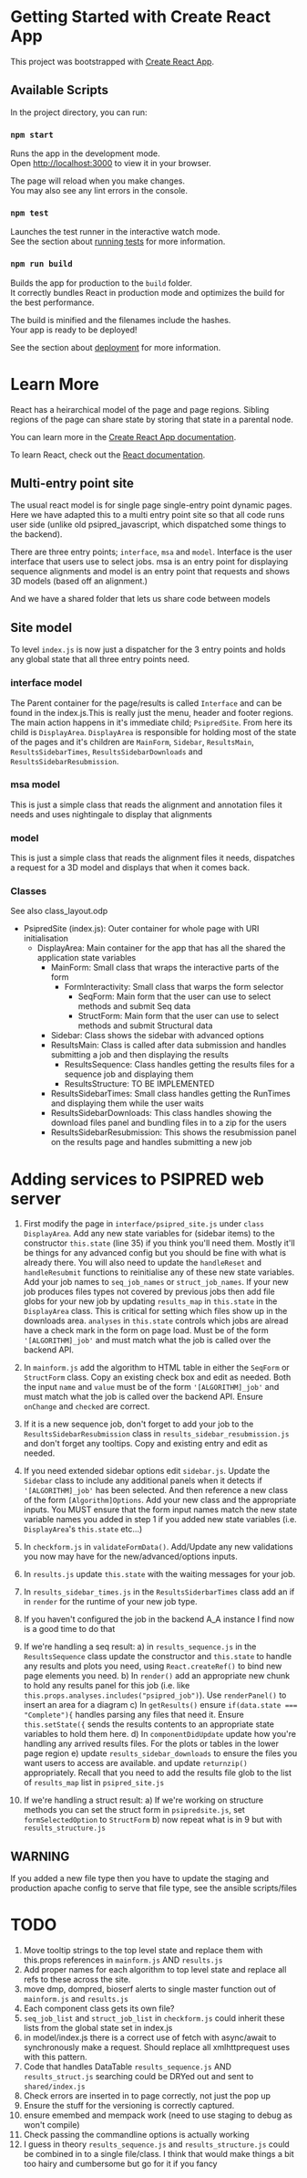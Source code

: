 # Getting Started with Create React App

This project was bootstrapped with [Create React App](https://github.com/facebook/create-react-app).

## Available Scripts

In the project directory, you can run:

### `npm start`

Runs the app in the development mode.\
Open [http://localhost:3000](http://localhost:3000) to view it in your browser.

The page will reload when you make changes.\
You may also see any lint errors in the console.

### `npm test`

Launches the test runner in the interactive watch mode.\
See the section about [running tests](https://facebook.github.io/create-react-app/docs/running-tests) for more information.

### `npm run build`

Builds the app for production to the `build` folder.\
It correctly bundles React in production mode and optimizes the build for the best performance.

The build is minified and the filenames include the hashes.\
Your app is ready to be deployed!

See the section about [deployment](https://facebook.github.io/create-react-app/docs/deployment) for more information.

# Learn More

React has a heirarchical model of the page and page regions. Sibling regions of the page can share state by storing that state in a parental node.

You can learn more in the [Create React App documentation](https://facebook.github.io/create-react-app/docs/getting-started).

To learn React, check out the [React documentation](https://reactjs.org/).

## Multi-entry point site

The usual react model is for single page single-entry point dynamic pages. Here we have
adapted this to a multi entry point site so that all code runs user side (unlike old psipred_javascript, which dispatched some things to the backend).

There are three entry points; `interface`, `msa` and `model`. Interface is the user interface that users use to select jobs. msa is an entry point for displaying sequence alignments and model is an entry point that requests and shows 3D models (based off an alignment.)

And we have a shared folder that lets us share code between models

## Site model

To level `index.js` is now just a dispatcher for the 3 entry points and holds any global state that all three entry points need.

### interface model

The Parent container for the page/results is called `Interface` and can be found in the index.js.This is really just the menu, header and footer regions. The main action happens in it's immediate child; `PsipredSite`. From here its child is `DisplayArea`. `DisplayArea` is responsible for holding most of the state of the pages and it's children are `MainForm`, `Sidebar`, `ResultsMain`, `ResultsSidebarTimes`, `ResultsSidebarDownloads` and `ResultsSidebarResubmission`.

### msa model

This is just a simple class that reads the alignment and annotation files it needs and uses nightingale to display that alignments

### model

This is just a simple class that reads the alignment files it needs, dispatches a request for a 3D model and displays that when it comes back.

### Classes

See also class_layout.odp

* PsipredSite (index.js): Outer container for whole page with URI initialisation
  * DisplayArea: Main container for the app that has all the shared the application state variables
    * MainForm: Small class that wraps the interactive parts of the form
      * FormInteractivity: Small class that warps the form selector
        * SeqForm: Main form that the user can use to select methods and submit Seq data
        * StructForm:  Main form that the user can use to select methods and submit Structural data
    * Sidebar: Class shows the sidebar with advanced options
    * ResultsMain: Class is called after data submission and handles submitting a job and then displaying the results
      * ResultsSequence: Class handles getting the results files for a sequence job and displaying them
      * ResultsStructure: TO BE IMPLEMENTED
    * ResultsSidebarTimes: Small class handles getting the RunTimes and displaying them while the user waits
    * ResultsSidebarDownloads: This class handles showing the download files panel and bundling files in to a zip for the users
    * ResultsSidebarResubmission: This shows the resubmission panel on the results page and handles submitting a new job

# Adding services to PSIPRED web server

1. First modify the page in `interface/psipred_site.js` under `class DisplayArea`. Add any new state variables for (sidebar items) to the constructor `this.state` (line 35) if you think you'll need them. Mostly it'll be things for any advanced config but you should be fine with what is already there. You will also need to update the `handleReset` and `handleResubmit` functions to reinitialise any of these new state variables. Add your job names to `seq_job_names` or `struct_job_names`. If your new job produces files types not covered by previous jobs then add file globs for your new job by updating `results_map` in `this.state` in the `DisplayArea` class. This is critical for setting which files show up in the downloads area. `analyses` in `this.state` controls which jobs are alread have a check mark in the form on page load. Must be of the form `'[ALGORITHM]_job'` and must match what the job is called over the backend API. 

2. In `mainform.js` add the algorithm to HTML table in either the `SeqForm` or `StructForm` class. Copy an existing check box and edit as needed. Both the input `name` and `value` must be of the form `'[ALGORITHM]_job'` and must match what the job is called over the backend API. Ensure `onChange` and `checked` are correct.

3. If it is a new sequence job, don't forget to add your job to the `ResultsSidebarResubmission` class in `results_sidebar_resubmission.js` and don't forget any tooltips. Copy and existing entry and edit as needed.

4. If you need extended sidebar options edit `sidebar.js`. Update the `Sidebar` class to include any additional panels when it detects if `'[ALGORITHM]_job'` has been selected. And then reference a new class of the form `[Algorithm]Options`. Add your new class and the appropriate inputs. You MUST ensure that the form input names match the new state variable names you added in step 1 if you added new state variables (i.e. `DisplayArea`'s `this.state` etc...)

5. In `checkform.js` in `validateFormData()`. Add/Update any new validations you now may have for the new/advanced/options inputs.

6. In `results.js` update `this.state` with the waiting messages for your job.

7. In `results_sidebar_times.js` in the `ResultsSiderbarTimes` class add an if in `render` for the runtime of your new job type.

8. If you haven't configured the job in the backend A_A instance I find now is a good time to do that

9. If we're handling a seq result:
   a) in `results_sequence.js` in the `ResultsSequence` class update the constructor and `this.state` to handle any results and plots you need, using `React.createRef()` to bind new page elements you need.
   b) In `render()` add an appropriate new chunk to hold any results panel for this job (i.e. like `this.props.analyses.includes("psipred_job")`). Use `renderPanel()` to insert an area for a diagram
   c) In `getResults()` ensure `if(data.state === "Complete"){` handles parsing any files that need it. Ensure `this.setState({` sends the results contents to an appropriate state variables to hold them here.
   d) In `componentDidUpdate` update how you're handling any arrived results files. For the plots or  tables in the lower page region
   e) update `results_sidebar_downloads` to ensure the files you want users to access are available.
   and update `returnzip()` appropriately. Recall that you need to add the results file glob to the list of `results_map` list in `psipred_site.js`

10. If we're handling a struct result: 
    a) If we're working on structure methods you can set the struct form in `psipredsite.js`, set 
    `formSelectedOption` to `StructForm` 
    b) now repeat what is in 9 but with `results_structure.js`

## WARNING

If you added a new file type then you have to update the staging and production apache config to serve that file type, see the ansible scripts/files

# TODO

1. Move tooltip strings to the top level state and replace them with this.props references in `mainform.js` AND `results.js`
2. Add proper names for each algorithm to top level state and replace all refs to these across the site.
3. move dmp, dompred, bioserf alerts to single master function out of `mainform.js` and `results.js`
4. Each component class gets its own file?
5. `seq_job_list` and `struct_job_list` in `checkform.js` could inherit these lists from the global state set in index.js
6. in model/index.js there is a correct use of fetch with async/await to synchronously make a request. Should replace all xmlhttprequest uses with this pattern.
7. Code that handles DataTable `results_sequence.js` AND `results_struct.js` searching could be DRYed out and sent to `shared/index.js`
8. Check errors are inserted in to page correctly, not just the pop up
9. Ensure the stuff for the versioning is correctly captured.
10. ensure emembed and mempack work (need to use staging to debug as won't compile)
11. Check passing the commandline options is actually working
12. I guess in theory `results_sequence.js` and `results_structure.js` could be combined in to a single file/class. I think that would make things a bit too hairy and cumbersome but go for it if you fancy